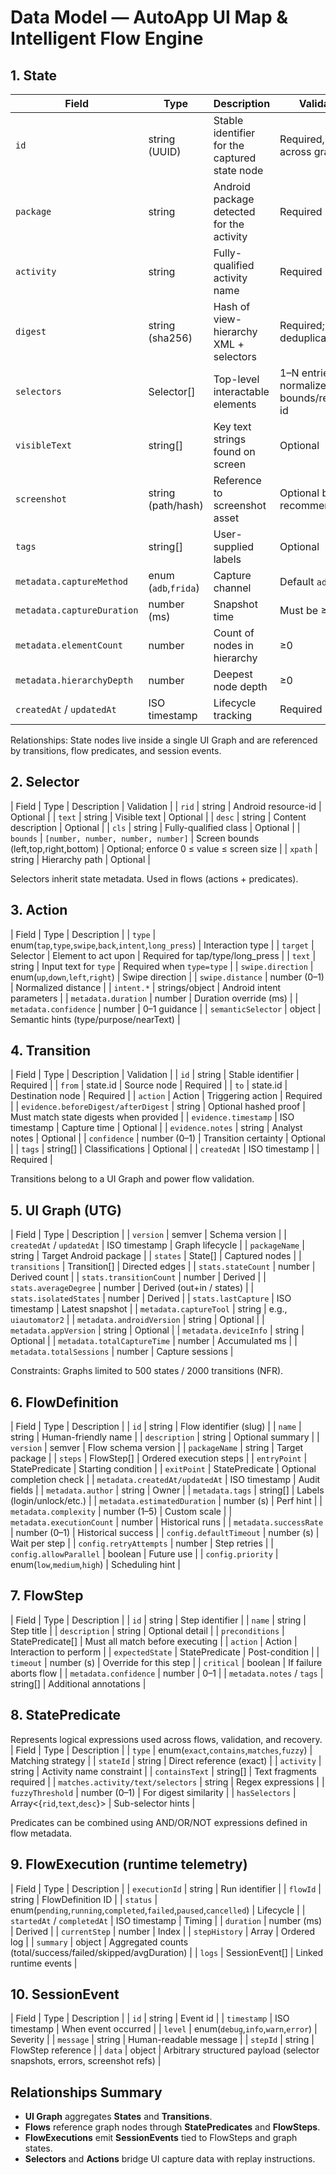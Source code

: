 # Data Model — AutoApp UI Map & Intelligent Flow Engine

## 1. State
| Field | Type | Description | Validation |
|-------|------|-------------|------------|
| `id` | string (UUID) | Stable identifier for the captured state node | Required, unique across graph |
| `package` | string | Android package detected for the activity | Required |
| `activity` | string | Fully-qualified activity name | Required |
| `digest` | string (sha256) | Hash of view-hierarchy XML + selectors | Required; used for deduplication |
| `selectors` | Selector[] | Top-level interactable elements | 1–N entries, normalized bounds/resource-id |
| `visibleText` | string[] | Key text strings found on screen | Optional |
| `screenshot` | string (path/hash) | Reference to screenshot asset | Optional but recommended |
| `tags` | string[] | User-supplied labels | Optional |
| `metadata.captureMethod` | enum (`adb`,`frida`) | Capture channel | Default `adb` |
| `metadata.captureDuration` | number (ms) | Snapshot time | Must be ≥0 |
| `metadata.elementCount` | number | Count of nodes in hierarchy | ≥0 |
| `metadata.hierarchyDepth` | number | Deepest node depth | ≥0 |
| `createdAt` / `updatedAt` | ISO timestamp | Lifecycle tracking | Required |

Relationships: State nodes live inside a single UI Graph and are referenced by transitions, flow predicates, and session events.

## 2. Selector
| Field | Type | Description | Validation |
| `rid` | string | Android resource-id | Optional |
| `text` | string | Visible text | Optional |
| `desc` | string | Content description | Optional |
| `cls` | string | Fully-qualified class | Optional |
| `bounds` | `[number, number, number, number]` | Screen bounds (left,top,right,bottom) | Optional; enforce 0 ≤ value ≤ screen size |
| `xpath` | string | Hierarchy path | Optional |

Selectors inherit state metadata. Used in flows (actions + predicates).

## 3. Action
| Field | Type | Description |
| `type` | enum(`tap`,`type`,`swipe`,`back`,`intent`,`long_press`) | Interaction type |
| `target` | Selector | Element to act upon | Required for tap/type/long_press |
| `text` | string | Input text for `type` | Required when `type=type` |
| `swipe.direction` | enum(`up`,`down`,`left`,`right`) | Swipe direction |
| `swipe.distance` | number (0–1) | Normalized distance |
| `intent.*` | strings/object | Android intent parameters |
| `metadata.duration` | number | Duration override (ms) |
| `metadata.confidence` | number | 0–1 guidance |
| `semanticSelector` | object | Semantic hints (type/purpose/nearText) |

## 4. Transition
| Field | Type | Description | Validation |
| `id` | string | Stable identifier | Required |
| `from` | state.id | Source node | Required |
| `to` | state.id | Destination node | Required |
| `action` | Action | Triggering action | Required |
| `evidence.beforeDigest/afterDigest` | string | Optional hashed proof | Must match state digests when provided |
| `evidence.timestamp` | ISO timestamp | Capture time | Optional |
| `evidence.notes` | string | Analyst notes | Optional |
| `confidence` | number (0–1) | Transition certainty | Optional |
| `tags` | string[] | Classifications | Optional |
| `createdAt` | ISO timestamp | | Required |

Transitions belong to a UI Graph and power flow validation.

## 5. UI Graph (UTG)
| Field | Type | Description |
| `version` | semver | Schema version |
| `createdAt` / `updatedAt` | ISO timestamp | Graph lifecycle |
| `packageName` | string | Target Android package |
| `states` | State[] | Captured nodes |
| `transitions` | Transition[] | Directed edges |
| `stats.stateCount` | number | Derived count |
| `stats.transitionCount` | number | Derived |
| `stats.averageDegree` | number | Derived (out+in / states) |
| `stats.isolatedStates` | number | Derived |
| `stats.lastCapture` | ISO timestamp | Latest snapshot |
| `metadata.captureTool` | string | e.g., `uiautomator2` |
| `metadata.androidVersion` | string | Optional |
| `metadata.appVersion` | string | Optional |
| `metadata.deviceInfo` | string | Optional |
| `metadata.totalCaptureTime` | number | Accumulated ms |
| `metadata.totalSessions` | number | Capture sessions |

Constraints: Graphs limited to 500 states / 2000 transitions (NFR).

## 6. FlowDefinition
| Field | Type | Description |
| `id` | string | Flow identifier (slug) |
| `name` | string | Human-friendly name |
| `description` | string | Optional summary |
| `version` | semver | Flow schema version |
| `packageName` | string | Target package |
| `steps` | FlowStep[] | Ordered execution steps |
| `entryPoint` | StatePredicate | Starting condition |
| `exitPoint` | StatePredicate | Optional completion check |
| `metadata.createdAt/updatedAt` | ISO timestamp | Audit fields |
| `metadata.author` | string | Owner |
| `metadata.tags` | string[] | Labels (login/unlock/etc.) |
| `metadata.estimatedDuration` | number (s) | Perf hint |
| `metadata.complexity` | number (1–5) | Custom scale |
| `metadata.executionCount` | number | Historical runs |
| `metadata.successRate` | number (0–1) | Historical success |
| `config.defaultTimeout` | number (s) | Wait per step |
| `config.retryAttempts` | number | Step retries |
| `config.allowParallel` | boolean | Future use |
| `config.priority` | enum(`low`,`medium`,`high`) | Scheduling hint |

## 7. FlowStep
| Field | Type | Description |
| `id` | string | Step identifier |
| `name` | string | Step title |
| `description` | string | Optional detail |
| `preconditions` | StatePredicate[] | Must all match before executing |
| `action` | Action | Interaction to perform |
| `expectedState` | StatePredicate | Post-condition |
| `timeout` | number (s) | Override for this step |
| `critical` | boolean | If failure aborts flow |
| `metadata.confidence` | number | 0–1 |
| `metadata.notes` / `tags` | string[] | Additional annotations |

## 8. StatePredicate
Represents logical expressions used across flows, validation, and recovery.
| Field | Type | Description |
| `type` | enum(`exact`,`contains`,`matches`,`fuzzy`) | Matching strategy |
| `stateId` | string | Direct reference (exact) |
| `activity` | string | Activity name constraint |
| `containsText` | string[] | Text fragments required |
| `matches.activity/text/selectors` | string | Regex expressions |
| `fuzzyThreshold` | number (0–1) | For digest similarity |
| `hasSelectors` | Array<{`rid`,`text`,`desc`}> | Sub-selector hints |

Predicates can be combined using AND/OR/NOT expressions defined in flow metadata.

## 9. FlowExecution (runtime telemetry)
| Field | Type | Description |
| `executionId` | string | Run identifier |
| `flowId` | string | FlowDefinition ID |
| `status` | enum(`pending`,`running`,`completed`,`failed`,`paused`,`cancelled`) | Lifecycle |
| `startedAt` / `completedAt` | ISO timestamp | Timing |
| `duration` | number (ms) | Derived |
| `currentStep` | number | Index |
| `stepHistory` | Array<StepResult> | Ordered log |
| `summary` | object | Aggregated counts (total/success/failed/skipped/avgDuration) |
| `logs` | SessionEvent[] | Linked runtime events |

## 10. SessionEvent
| Field | Type | Description |
| `id` | string | Event id |
| `timestamp` | ISO timestamp | When event occurred |
| `level` | enum(`debug`,`info`,`warn`,`error`) | Severity |
| `message` | string | Human-readable message |
| `stepId` | string | FlowStep reference |
| `data` | object | Arbitrary structured payload (selector snapshots, errors, screenshot refs) |

## Relationships Summary
- **UI Graph** aggregates **States** and **Transitions**.
- **Flows** reference graph nodes through **StatePredicates** and **FlowSteps**.
- **FlowExecutions** emit **SessionEvents** tied to FlowSteps and graph states.
- **Selectors** and **Actions** bridge UI capture data with replay instructions.
